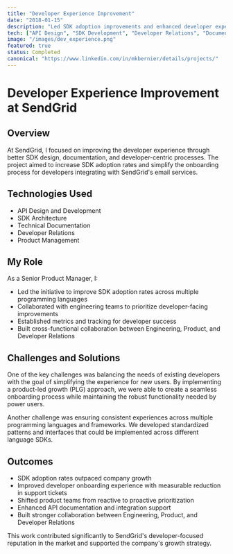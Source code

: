 ```yaml
---
title: "Developer Experience Improvement"
date: "2018-01-15"
description: "Led SDK adoption improvements and enhanced developer experience at SendGrid."
tech: ["API Design", "SDK Development", "Developer Relations", "Documentation"]
image: "/images/dev_experience.png"
featured: true
status: Completed
canonical: "https://www.linkedin.com/in/mkbernier/details/projects/"
---
```


# Developer Experience Improvement at SendGrid

## Overview

At SendGrid, I focused on improving the developer experience through better SDK design, documentation, and developer-centric processes. The project aimed to increase SDK adoption rates and simplify the onboarding process for developers integrating with SendGrid's email services.

## Technologies Used

- API Design and Development
- SDK Architecture
- Technical Documentation
- Developer Relations
- Product Management

## My Role

As a Senior Product Manager, I:
- Led the initiative to improve SDK adoption rates across multiple programming languages
- Collaborated with engineering teams to prioritize developer-facing improvements
- Established metrics and tracking for developer success
- Built cross-functional collaboration between Engineering, Product, and Developer Relations

## Challenges and Solutions

One of the key challenges was balancing the needs of existing developers with the goal of simplifying the experience for new users. By implementing a product-led growth (PLG) approach, we were able to create a seamless onboarding process while maintaining the robust functionality needed by power users.

Another challenge was ensuring consistent experiences across multiple programming languages and frameworks. We developed standardized patterns and interfaces that could be implemented across different language SDKs.

## Outcomes

- SDK adoption rates outpaced company growth
- Improved developer onboarding experience with measurable reduction in support tickets
- Shifted product teams from reactive to proactive prioritization
- Enhanced API documentation and integration support
- Built stronger collaboration between Engineering, Product, and Developer Relations

This work contributed significantly to SendGrid's developer-focused reputation in the market and supported the company's growth strategy. 